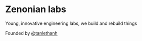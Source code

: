 # Zenonian labs

Young, innovative engineering labs, we build and rebuild things

Founded by [@tanlethanh](https://github.com/tanlethanh)
